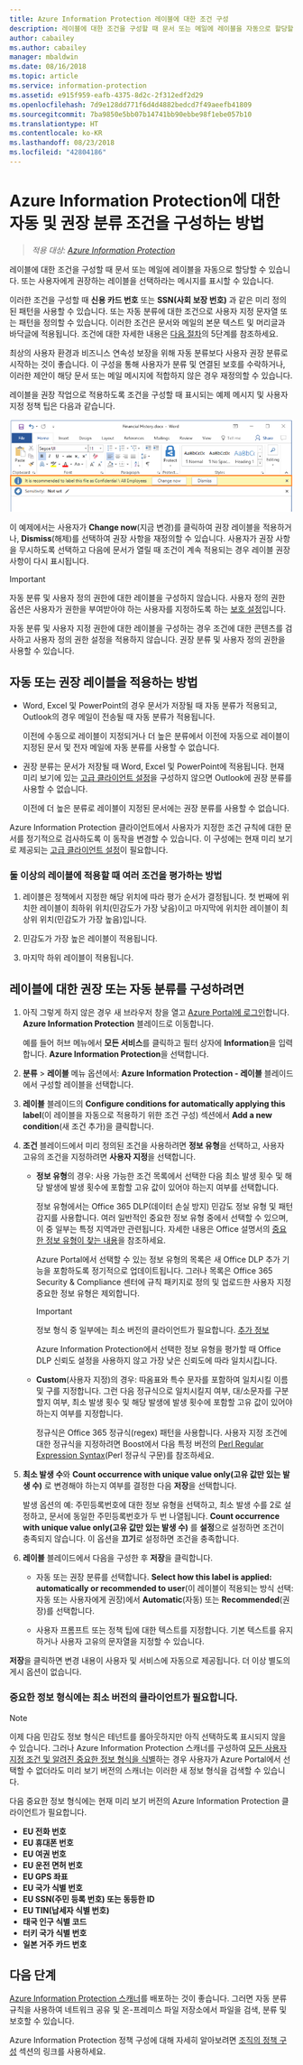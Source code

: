 ```yaml
---
title: Azure Information Protection 레이블에 대한 조건 구성
description: 레이블에 대한 조건을 구성할 때 문서 또는 메일에 레이블을 자동으로 할당할 수 있습니다. 또는 사용자에게 권장하는 레이블을 선택하라는 메시지를 표시할 수 있습니다.
author: cabailey
ms.author: cabailey
manager: mbaldwin
ms.date: 08/16/2018
ms.topic: article
ms.service: information-protection
ms.assetid: e915f959-eafb-4375-8d2c-2f312edf2d29
ms.openlocfilehash: 7d9e128dd771f6d4d4882bedcd7f49aeefb41809
ms.sourcegitcommit: 7ba9850e5bb07b14741bb90ebbe98f1ebe057b10
ms.translationtype: HT
ms.contentlocale: ko-KR
ms.lasthandoff: 08/23/2018
ms.locfileid: "42804186"
---
```

# <a name="how-to-configure-conditions-for-automatic-and-recommended-classification-for-azure-information-protection"></a>Azure Information Protection에 대한 자동 및 권장 분류 조건을 구성하는 방법

>*적용 대상: [Azure Information Protection](https://azure.microsoft.com/pricing/details/information-protection)*

레이블에 대한 조건을 구성할 때 문서 또는 메일에 레이블을 자동으로 할당할 수 있습니다. 또는 사용자에게 권장하는 레이블을 선택하라는 메시지를 표시할 수 있습니다. 

이러한 조건을 구성할 때 **신용 카드 번호** 또는 **SSN(사회 보장 번호)** 과 같은 미리 정의된 패턴을 사용할 수 있습니다. 또는 자동 분류에 대한 조건으로 사용자 지정 문자열 또는 패턴을 정의할 수 있습니다. 이러한 조건은 문서와 메일의 본문 텍스트 및 머리글과 바닥글에 적용됩니다. 조건에 대한 자세한 내용은 [다음 절차](#to-configure-recommended-or-automatic-classification-for-a-label)의 5단계를 참조하세요.

최상의 사용자 환경과 비즈니스 연속성 보장을 위해 자동 분류보다 사용자 권장 분류로 시작하는 것이 좋습니다. 이 구성을 통해 사용자가 분류 및 연결된 보호를 수락하거나, 이러한 제안이 해당 문서 또는 메일 메시지에 적합하지 않은 경우 재정의할 수 있습니다.

레이블을 권장 작업으로 적용하도록 조건을 구성할 때 표시되는 예제 메시지 및 사용자 지정 정책 팁은 다음과 같습니다.

![Azure Information Protection 보호 및 권장 사항](./media/info-protect-recommend-calloutsv2.png)

이 예제에서는 사용자가 **Change now**(지금 변경)를 클릭하여 권장 레이블을 적용하거나, **Dismiss**(해제)를 선택하여 권장 사항을 재정의할 수 있습니다. 사용자가 권장 사항을 무시하도록 선택하고 다음에 문서가 열릴 때 조건이 계속 적용되는 경우 레이블 권장 사항이 다시 표시됩니다. 

> [!IMPORTANT]
>자동 분류 및 사용자 정의 권한에 대한 레이블을 구성하지 않습니다. 사용자 정의 권한 옵션은 사용자가 권한을 부여받아야 하는 사용자를 지정하도록 하는 [보호 설정](configure-policy-protection.md)입니다.
>
>자동 분류 및 사용자 지정 권한에 대한 레이블을 구성하는 경우 조건에 대한 콘텐츠를 검사하고 사용자 정의 권한 설정을 적용하지 않습니다. 권장 분류 및 사용자 정의 권한을 사용할 수 있습니다.

## <a name="how-automatic-or-recommended-labels-are-applied"></a>자동 또는 권장 레이블을 적용하는 방법

- Word, Excel 및 PowerPoint의 경우 문서가 저장될 때 자동 분류가 적용되고, Outlook의 경우 메일이 전송될 때 자동 분류가 적용됩니다. 
    
    이전에 수동으로 레이블이 지정되거나 더 높은 분류에서 이전에 자동으로 레이블이 지정된 문서 및 전자 메일에 자동 분류를 사용할 수 없습니다. 

- 권장 분류는 문서가 저장될 때 Word, Excel 및 PowerPoint에 적용됩니다. 현재 미리 보기에 있는 [고급 클라이언트 설정](./rms-client/client-admin-guide-customizations.md#enable-recommended-classification-in-outlook)을 구성하지 않으면 Outlook에 권장 분류를 사용할 수 없습니다.
    
    이전에 더 높은 분류로 레이블이 지정된 문서에는 권장 분류를 사용할 수 없습니다. 

Azure Information Protection 클라이언트에서 사용자가 지정한 조건 규칙에 대한 문서를 정기적으로 검사하도록 이 동작을 변경할 수 있습니다. 이 구성에는 현재 미리 보기로 제공되는 [고급 클라이언트 설정](./rms-client/client-admin-guide-customizations.md#turn-on-classification-to-run-continuously-in-the-background)이 필요합니다.

### <a name="how-multiple-conditions-are-evaluated-when-they-apply-to-more-than-one-label"></a>둘 이상의 레이블에 적용할 때 여러 조건을 평가하는 방법

1. 레이블은 정책에서 지정한 해당 위치에 따라 평가 순서가 결정됩니다. 첫 번째에 위치한 레이블이 최하위 위치(민감도가 가장 낮음)이고 마지막에 위치한 레이블이 최상위 위치(민감도가 가장 높음)입니다.

2. 민감도가 가장 높은 레이블이 적용됩니다.
 
3. 마지막 하위 레이블이 적용됩니다.


## <a name="to-configure-recommended-or-automatic-classification-for-a-label"></a>레이블에 대한 권장 또는 자동 분류를 구성하려면

1. 아직 그렇게 하지 않은 경우 새 브라우저 창을 열고 [Azure Portal에 로그인](configure-policy.md#signing-in-to-the-azure-portal)합니다. **Azure Information Protection** 블레이드로 이동합니다. 
    
    예를 들어 허브 메뉴에서 **모든 서비스**를 클릭하고 필터 상자에 **Information**을 입력합니다. **Azure Information Protection**을 선택합니다.

2. **분류** > **레이블** 메뉴 옵션에서: **Azure Information Protection - 레이블** 블레이드에서 구성할 레이블을 선택합니다.

3. **레이블** 블레이드의 **Configure conditions for automatically applying this label**(이 레이블을 자동으로 적용하기 위한 조건 구성) 섹션에서 **Add a new condition**(새 조건 추가)을 클릭합니다.

4. **조건** 블레이드에서 미리 정의된 조건을 사용하려면 **정보 유형**을 선택하고, 사용자 고유의 조건을 지정하려면 **사용자 지정**을 선택합니다.
    - **정보 유형**의 경우: 사용 가능한 조건 목록에서 선택한 다음 최소 발생 횟수 및 해당 발생에 발생 횟수에 포함할 고유 값이 있어야 하는지 여부를 선택합니다.
        
        정보 유형에서는 Office 365 DLP(데이터 손실 방지) 민감도 정보 유형 및 패턴 감지를 사용합니다. 여러 일반적인 중요한 정보 유형 중에서 선택할 수 있으며, 이 중 일부는 특정 지역과만 관련됩니다. 자세한 내용은 Office 설명서의 [중요한 정보 유형이 찾는 내용](https://support.office.com/article/What-the-sensitive-information-types-look-for-fd505979-76be-4d9f-b459-abef3fc9e86b)을 참조하세요.
        
        Azure Portal에서 선택할 수 있는 정보 유형의 목록은 새 Office DLP 추가 기능을 포함하도록 정기적으로 업데이트됩니다. 그러나 목록은 Office 365 Security & Compliance 센터에 규칙 패키지로 정의 및 업로드한 사용자 지정 중요한 정보 유형은 제외합니다.
        
        > [!IMPORTANT]
        > 정보 형식 중 일부에는 최소 버전의 클라이언트가 필요합니다. [추가 정보](#sensitive-information-types-that-require-a-minimum-version-of-the-client) 
        
        Azure Information Protection에서 선택한 정보 유형을 평가할 때 Office DLP 신뢰도 설정을 사용하지 않고 가장 낮은 신뢰도에 따라 일치시킵니다.
    
    - **Custom**(사용자 지정)의 경우: 따옴표와 특수 문자를 포함하여 일치시킬 이름 및 구를 지정합니다. 그런 다음 정규식으로 일치시킬지 여부, 대/소문자를 구분할지 여부, 최소 발생 횟수 및 해당 발생에 발생 횟수에 포함할 고유 값이 있어야 하는지 여부를 지정합니다.
        
        정규식은 Office 365 정규식(regex) 패턴을 사용합니다. 사용자 지정 조건에 대한 정규식을 지정하려면 Boost에서 다음 특정 버전의 [Perl Regular Expression Syntax](https://www.boost.org/doc/libs/1_37_0/libs/regex/doc/html/boost_regex/syntax/perl_syntax.html)(Perl 정규식 구문)를 참조하세요.
        
5. **최소 발생 수**와 **Count occurrence with unique value only(고유 값만 있는 발생 수)** 로 변경해야 하는지 여부를 결정한 다음 **저장**을 선택합니다. 
    
    발생 옵션의 예: 주민등록번호에 대한 정보 유형을 선택하고, 최소 발생 수를 2로 설정하고, 문서에 동일한 주민등록번호가 두 번 나열됩니다. **Count occurrence with unique value only(고유 값만 있는 발생 수)** 를 **설정**으로 설정하면 조건이 충족되지 않습니다. 이 옵션을 **끄기**로 설정하면 조건을 충족합니다.

6. **레이블** 블레이드에서 다음을 구성한 후 **저장**을 클릭합니다.
    
    - 자동 또는 권장 분류를 선택합니다. **Select how this label is applied: automatically or recommended to user**(이 레이블이 적용되는 방식 선택: 자동 또는 사용자에게 권장)에서 **Automatic**(자동) 또는 **Recommended**(권장)를 선택합니다.
    
    - 사용자 프롬프트 또는 정책 팁에 대한 텍스트를 지정합니다. 기본 텍스트를 유지하거나 사용자 고유의 문자열을 지정할 수 있습니다.

**저장**을 클릭하면 변경 내용이 사용자 및 서비스에 자동으로 제공됩니다. 더 이상 별도의 게시 옵션이 없습니다.

### <a name="sensitive-information-types-that-require-a-minimum-version-of-the-client"></a>중요한 정보 형식에는 최소 버전의 클라이언트가 필요합니다.

> [!NOTE]
> 이제 다음 민감도 정보 형식은 테넌트를 롤아웃하지만 아직 선택하도록 표시되지 않을 수 있습니다. 그러나 Azure Information Protection 스캐너를 구성하여 [모든 사용자 지정 조건 및 알려진 중요한 정보 형식을 식별](deploy-aip-scanner.md#using-the-scanner-with-alternative-configurations)하는 경우 사용자가 Azure Portal에서 선택할 수 없더라도 미리 보기 버전의 스캐너는 이러한 새 정보 형식을 검색할 수 있습니다.

다음 중요한 정보 형식에는 현재 미리 보기 버전의 Azure Information Protection 클라이언트가 필요합니다.

- **EU 전화 번호**
- **EU 휴대폰 번호**
- **EU 여권 번호**
- **EU 운전 면허 번호**
- **EU GPS 좌표**
- **EU 국가 식별 번호**
- **EU SSN(주민 등록 번호) 또는 동등한 ID**
- **EU TIN(납세자 식별 번호)**
- **태국 인구 식별 코드**
- **터키 국가 식별 번호**
- **일본 거주 카드 번호**


## <a name="next-steps"></a>다음 단계

[Azure Information Protection 스캐너](deploy-aip-scanner.md)를 배포하는 것이 좋습니다. 그러면 자동 분류 규칙을 사용하여 네트워크 공유 및 온-프레미스 파일 저장소에서 파일을 검색, 분류 및 보호할 수 있습니다.  

Azure Information Protection 정책 구성에 대해 자세히 알아보려면 [조직의 정책 구성](configure-policy.md#configuring-your-organizations-policy) 섹션의 링크를 사용하세요.


